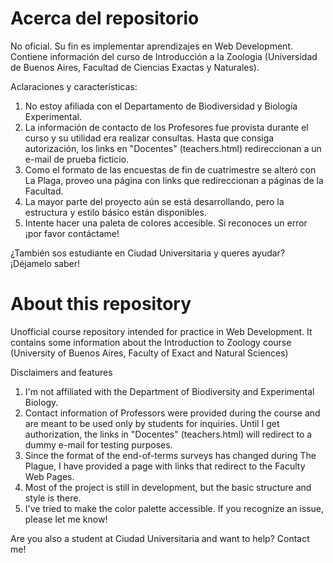 # Acerca del repositorio
No oficial. Su fin es implementar aprendizajes en Web Development. Contiene información del curso de Introducción a la Zoologia (Universidad de Buenos Aires, Facultad de Ciencias Exactas y Naturales).

Aclaraciones y características:
1) No estoy afiliada con el Departamento de Biodiversidad y Biología Experimental.
2) La información de contacto de los Profesores fue provista durante el curso y su utilidad era realizar consultas. Hasta que consiga autorización, los links en "Docentes" (teachers.html) redireccionan a un e-mail de prueba ficticio.
3) Como el formato de las encuestas de fin de cuatrimestre se alteró con La Plaga, proveo una página con links que redireccionan a páginas de la Facultad.
4) La mayor parte del proyecto aún se está desarrollando, pero la estructura y estilo básico están disponibles.
5) Intente hacer una paleta de colores accesible. Si reconoces un error ¡por favor contáctame!

¿También sos estudiante en Ciudad Universitaria y queres ayudar? ¡Déjamelo saber!

# About this repository
Unofficial course repository intended for practice in Web Development. It contains some information about the Introduction to Zoology course (University of Buenos Aires, Faculty of Exact and Natural Sciences)

Disclaimers and features
1) I'm not affiliated with the Department of Biodiversity and Experimental Biology.
2) Contact information of Professors were provided during the course and are meant to be used only by students for inquiries. Until I get authorization, the links in "Docentes" (teachers.html) will redirect to a dummy e-mail for testing purposes.
3) Since the format of the end-of-terms surveys has changed during The Plague, I have provided a page with links that redirect to the Faculty Web Pages.
4) Most of the project is still in development, but the basic structure and style is there.
5) I've tried to make the color palette accessible. If you recognize an issue, please let me know!

Are you also a student at Ciudad Universitaria and want to help? Contact me!
